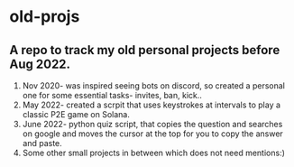 # old-projs
## A repo to track my old personal projects before Aug 2022.
1. Nov 2020- was inspired seeing bots on discord, so created a personal one for some essential tasks- invites, ban, kick..
2. May 2022- created a scrpit that uses keystrokes at intervals to play a classic P2E game on Solana. 
3. June 2022- python quiz script, that copies the question and searches on google and moves the cursor at the top for you to copy the answer and paste.
4. Some other small projects in between which does not need mentions:)
